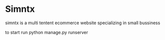 # Simntx
simntx is a multi tentent ecommerce website specializing in small bussiness

to start run python manage.py runserver


